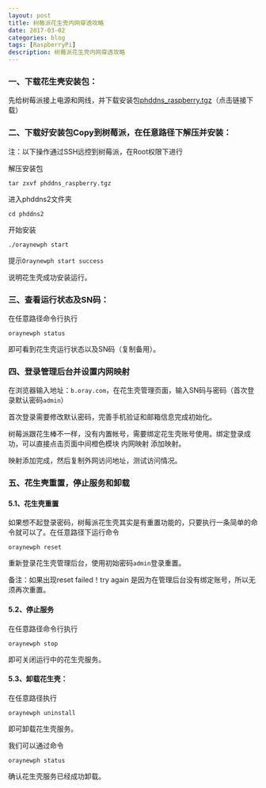 ```yaml
---
layout: post
title: 树莓派花生壳内网穿透攻略
date: 2017-03-02
categories: blog
tags: [RaspberryPi]
description: 树莓派花生壳内网穿透攻略
---
```


### 一、下载花生壳安装包：

先给树莓派接上电源和网线，并下载安装包[phddns_raspberry.tgz](http://hsk.oray.com/download/#type=http|shumeipai)（点击链接下载）
 
### 二、下载好安装包Copy到树莓派，在任意路径下解压并安装：

注：以下操作通过SSH远控到树莓派，在Root权限下进行

解压安装包

`tar zxvf phddns_raspberry.tgz`

进入phddns2文件夹

`cd phddns2`

开始安装

`./oraynewph start`

提示`Oraynewph start success`

说明花生壳成功安装运行。
 
### 三、查看运行状态及SN码：

在任意路径命令行执行

`oraynewph status`

即可看到花生壳运行状态以及SN码（复制备用）。

### 四、登录管理后台并设置内网映射

在浏览器输入地址：`b.oray.com`，在花生壳管理页面，输入SN码与密码（首次登录默认密码`admin`）

首次登录需要修改默认密码，完善手机验证和邮箱信息完成初始化。

树莓派跟花生棒不一样，没有内置帐号，需要绑定花生壳账号使用。绑定登录成功，可以直接点击页面中间橙色模块 内网映射 添加映射。

映射添加完成，然后复制外网访问地址，测试访问情况。
 
### 五、花生壳重置，停止服务和卸载

#### 5.1、花生壳重置

如果想不起登录密码，树莓派花生壳其实是有重置功能的，只要执行一条简单的命令就可以了。在任意路径下运行命令 

`oraynewph reset`

重新登录花生壳管理后台，使用初始密码`admin`登录重置。

备注：如果出现reset failed！try again 是因为在管理后台没有绑定账号，所以无须再次重置。
 
#### 5.2、停止服务

在任意路径命令行执行

`oraynewph stop`

即可关闭运行中的花生壳服务。

 
#### 5.3、卸载花生壳：

在任意路径执行

`oraynewph uninstall`

即可卸载花生壳服务。

我们可以通过命令

`oraynewph status`

确认花生壳服务已经成功卸载。
